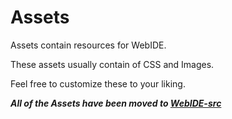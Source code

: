 # Assets

Assets contain resources for WebIDE.

These assets usually contain of CSS and Images.

Feel free to customize these to your liking.

***All of the Assets have been moved to [WebIDE-src](https://github.com/WebIDEorg/WebIDE-src)***